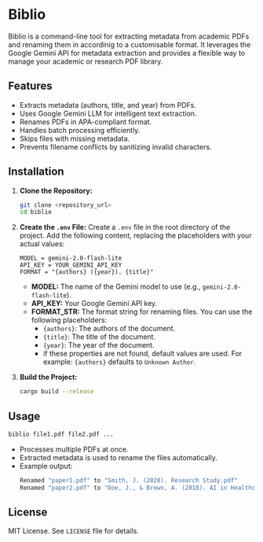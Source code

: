 # Biblio
Biblio is a command-line tool for extracting metadata from academic PDFs and renaming them in accordinig to a customisable format. It leverages the Google Gemini API for metadata extraction and provides a flexible way to manage your academic or research PDF library.

## Features
- Extracts metadata (authors, title, and year) from PDFs.
- Uses Google Gemini LLM for intelligent text extraction.
- Renames PDFs in APA-compliant format.
- Handles batch processing efficiently.
- Skips files with missing metadata.
- Prevents filename conflicts by sanitizing invalid characters.

## Installation

1.  **Clone the Repository:**
    ```bash
    git clone <repository_url>
    cd biblio
    ```

2.  **Create the `.env` File:**
    Create a `.env` file in the root directory of the project. Add the following content, replacing the placeholders with your actual values:
    ```properties
    MODEL = gemini-2.0-flash-lite
    API_KEY = YOUR_GEMINI_API_KEY
    FORMAT = "{authors} ({year}). {title}"
    ```
    - **MODEL:** The name of the Gemini model to use (e.g., `gemini-2.0-flash-lite`).
    - **API_KEY:** Your Google Gemini API key.
    - **FORMAT_STR:** The format string for renaming files. You can use the following placeholders:
        -   `{authors}`: The authors of the document.
        -   `{title}`: The title of the document.
        -   `{year}`: The year of the document.
        - if these properties are not found, default values are used. For example: `{authors}` defaults to `Unknown Author`.

3.  **Build the Project:**
    ```bash
    cargo build --release
    ```

## Usage
```sh
biblio file1.pdf file2.pdf ...
```
- Processes multiple PDFs at once.
- Extracted metadata is used to rename the files automatically.
- Example output:
  ```sh
  Renamed "paper1.pdf" to "Smith, J. (2020). Research Study.pdf"
  Renamed "paper2.pdf" to "Doe, J., & Brown, A. (2018). AI in Healthcare.pdf"
  ```

## License
MIT License. See `LICENSE` file for details.
